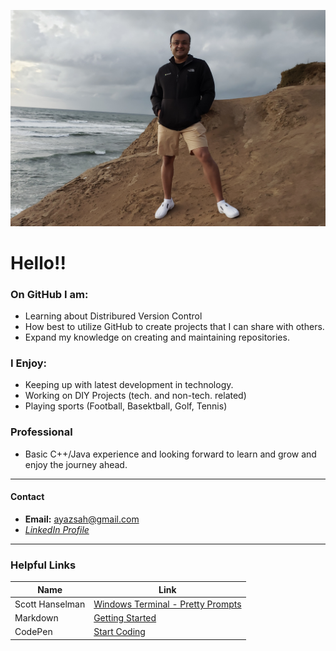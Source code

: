 
<!--
**symalik/symalik** is a ✨ _special_ ✨ repository because its `README.md` (this file) appears on your GitHub profile.

Here are some ideas to get you started:

- 🔭 I’m currently working on ...
- 🌱 I’m currently learning ...
- 👯 I’m looking to collaborate on ...
- 🤔 I’m looking for help with ...
- 💬 Ask me about ...
- 📫 How to reach me: ...
- 😄 Pronouns: ...
- ⚡ Fun fact: ...
-->

![Profile Pic](./img/github_pic.png)
# Hello!!

### On GitHub I am:
- Learning about Distribured Version Control
- How best to utilize GitHub to create projects that I can share with others.
- Expand my knowledge on creating and maintaining repositories.

### I Enjoy:
- Keeping up with latest development in technology.
- Working on DIY Projects (tech. and non-tech. related)
- Playing sports (Football, Basektball, Golf, Tennis)

### Professional
 - Basic C++/Java experience and looking forward to learn and grow and enjoy the journey ahead.

---
 
 #### Contact
  - **Email:** ayazsah@gmail.com
  - [*LinkedIn Profile*](https://www.linkedin.com/in/syed-malik-73512516) 
---
  ### Helpful Links

| Name |Link |
| ----------- | ----------- |
| Scott Hanselman | [Windows Terminal - Pretty Prompts](https://www.hanselman.com/blog/how-to-make-a-pretty-prompt-in-windows-terminal-with-powerline-nerd-fonts-cascadia-code-wsl-and-ohmyposh) |
| Markdown | [Getting Started](https://www.markdownguide.org/getting-started/) |
| CodePen | [Start Coding](https://codepen.io/pen/)

